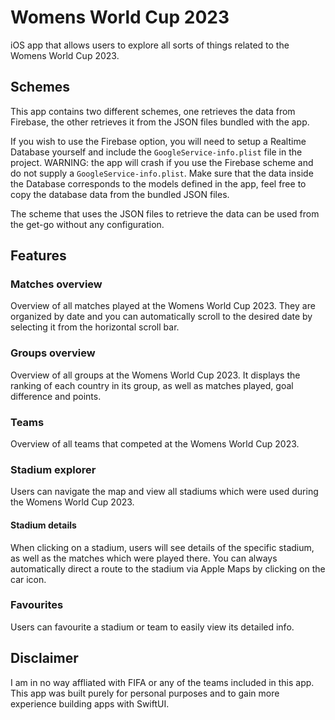 # Womens World Cup 2023
iOS app that allows users to explore all sorts of things related to the Womens World Cup 2023.

## Schemes
This app contains two different schemes, one retrieves the data from Firebase, the other retrieves it from the JSON files bundled with the app.

If you wish to use the Firebase option, you will need to setup a Realtime Database yourself and include the `GoogleService-info.plist` file in the project. WARNING: the app will crash if you use the Firebase scheme and do not supply a `GoogleService-info.plist`.
Make sure that the data inside the Database corresponds to the models defined in the app, feel free to copy the database data from the bundled JSON files.

The scheme that uses the JSON files to retrieve the data can be used from the get-go without any configuration.

## Features
### Matches overview
Overview of all matches played at the Womens World Cup 2023. They are organized by date and you can automatically scroll to the desired date by selecting it from the horizontal scroll bar.

### Groups overview
Overview of all groups at the Womens World Cup 2023. It displays the ranking of each country in its group, as well as matches played, goal difference and points.

### Teams
Overview of all teams that competed at the Womens World Cup 2023.

### Stadium explorer
Users can navigate the map and view all stadiums which were used during the Womens World Cup 2023.

#### Stadium details
When clicking on a stadium, users will see details of the specific stadium, as well as the matches which were played there. You can always automatically direct a route to the stadium via Apple Maps by clicking on the car icon.

### Favourites
Users can favourite a stadium or team to easily view its detailed info.

## Disclaimer
I am in no way affliated with FIFA or any of the teams included in this app. This app was built purely for personal purposes and to gain more experience building apps with SwiftUI.
